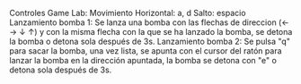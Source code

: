 Controles Game Lab:
Movimiento Horizontal: a, d    Salto: espacio
Lanzamiento bomba 1: Se lanza una bomba con las flechas de direccion (← → ↓ ↑) y con la misma flecha con la que se ha lanzado la bomba, se detona la bomba o detona sola después de 3s.
Lanzamiento bomba 2: Se pulsa "q" para sacar la bomba, una vez lista, se apunta con el cursor del ratón para lanzar la bomba en la dirección apuntada, la bomba se detona con "e" o detona sola después de 3s.
